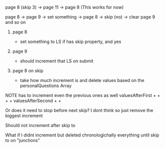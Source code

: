 page 8 (skip 3) -> page 11 -> page 8 (This works for now)

page 8 -> page 9 -> set something -> page 8 -> skip (no) -> clear page 9 and so on

1. page 8
   - set something to LS if has skip property, and yes

2. page 9
   - should increment that LS on submit

3. page 8 on skip
   - take how much increment is and delete values based on the personalQuestions Array

NOTE has to increment even the previous ones as well
valuesAfterFirst + + + +
    valuesAfterSecond + + 

Or does it need to stop before next skip?
   I dont think so just remove the biggest increment

Should not increment after skip to

What if I didnt increment but deleted chronologichally everything until skip to on "junctions"